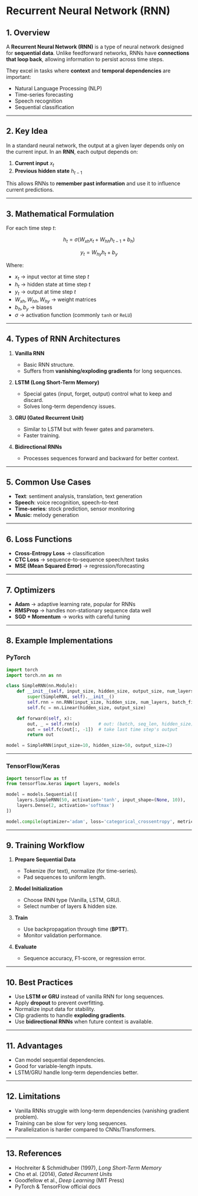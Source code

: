 # **Recurrent Neural Network (RNN)**

## **1. Overview**

A **Recurrent Neural Network (RNN)** is a type of neural network designed for **sequential data**. Unlike feedforward networks, RNNs have **connections that loop back**, allowing information to persist across time steps.

They excel in tasks where **context** and **temporal dependencies** are important:

* Natural Language Processing (NLP)
* Time-series forecasting
* Speech recognition
* Sequential classification

---

## **2. Key Idea**

In a standard neural network, the output at a given layer depends only on the current input.
In an **RNN**, each output depends on:

1. **Current input** $x_t$
2. **Previous hidden state** $h_{t-1}$

This allows RNNs to **remember past information** and use it to influence current predictions.

---

## **3. Mathematical Formulation**

For each time step $t$:

$$
h_t = \sigma(W_{xh}x_t + W_{hh}h_{t-1} + b_h)
$$

$$
y_t = W_{hy}h_t + b_y
$$

Where:

* $x_t$ → input vector at time step $t$
* $h_t$ → hidden state at time step $t$
* $y_t$ → output at time step $t$
* $W_{xh}, W_{hh}, W_{hy}$ → weight matrices
* $b_h, b_y$ → biases
* $\sigma$ → activation function (commonly `tanh` or `ReLU`)

---

## **4. Types of RNN Architectures**

1. **Vanilla RNN**

   * Basic RNN structure.
   * Suffers from **vanishing/exploding gradients** for long sequences.

2. **LSTM (Long Short-Term Memory)**

   * Special gates (input, forget, output) control what to keep and discard.
   * Solves long-term dependency issues.

3. **GRU (Gated Recurrent Unit)**

   * Similar to LSTM but with fewer gates and parameters.
   * Faster training.

4. **Bidirectional RNNs**

   * Processes sequences forward and backward for better context.

---

## **5. Common Use Cases**

* **Text**: sentiment analysis, translation, text generation
* **Speech**: voice recognition, speech-to-text
* **Time-series**: stock prediction, sensor monitoring
* **Music**: melody generation

---

## **6. Loss Functions**

* **Cross-Entropy Loss** → classification
* **CTC Loss** → sequence-to-sequence speech/text tasks
* **MSE (Mean Squared Error)** → regression/forecasting

---

## **7. Optimizers**

* **Adam** → adaptive learning rate, popular for RNNs
* **RMSProp** → handles non-stationary sequence data well
* **SGD + Momentum** → works with careful tuning

---

## **8. Example Implementations**

### **PyTorch**

```python
import torch
import torch.nn as nn

class SimpleRNN(nn.Module):
    def __init__(self, input_size, hidden_size, output_size, num_layers=1):
        super(SimpleRNN, self).__init__()
        self.rnn = nn.RNN(input_size, hidden_size, num_layers, batch_first=True)
        self.fc = nn.Linear(hidden_size, output_size)

    def forward(self, x):
        out, _ = self.rnn(x)       # out: (batch, seq_len, hidden_size)
        out = self.fc(out[:, -1])  # take last time step's output
        return out

model = SimpleRNN(input_size=10, hidden_size=50, output_size=2)
```

---

### **TensorFlow/Keras**

```python
import tensorflow as tf
from tensorflow.keras import layers, models

model = models.Sequential([
    layers.SimpleRNN(50, activation='tanh', input_shape=(None, 10)),
    layers.Dense(2, activation='softmax')
])

model.compile(optimizer='adam', loss='categorical_crossentropy', metrics=['accuracy'])
```

---

## **9. Training Workflow**

1. **Prepare Sequential Data**

   * Tokenize (for text), normalize (for time-series).
   * Pad sequences to uniform length.

2. **Model Initialization**

   * Choose RNN type (Vanilla, LSTM, GRU).
   * Select number of layers & hidden size.

3. **Train**

   * Use backpropagation through time (**BPTT**).
   * Monitor validation performance.

4. **Evaluate**

   * Sequence accuracy, F1-score, or regression error.

---

## **10. Best Practices**

* Use **LSTM or GRU** instead of vanilla RNN for long sequences.
* Apply **dropout** to prevent overfitting.
* Normalize input data for stability.
* Clip gradients to handle **exploding gradients**.
* Use **bidirectional RNNs** when future context is available.

---

## **11. Advantages**

* Can model sequential dependencies.
* Good for variable-length inputs.
* LSTM/GRU handle long-term dependencies better.

---

## **12. Limitations**

* Vanilla RNNs struggle with long-term dependencies (vanishing gradient problem).
* Training can be slow for very long sequences.
* Parallelization is harder compared to CNNs/Transformers.

---

## **13. References**

* Hochreiter & Schmidhuber (1997), *Long Short-Term Memory*
* Cho et al. (2014), *Gated Recurrent Units*
* Goodfellow et al., *Deep Learning* (MIT Press)
* PyTorch & TensorFlow official docs
